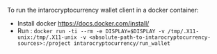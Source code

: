 To run the intarocryptocurrency wallet client in a docker container:

- Install docker https://docs.docker.com/install/
- Run :
`docker run -ti --rm -e DISPLAY=$DISPLAY -v /tmp/.X11-unix:/tmp/.X11-unix -v <absolute-path-to-intarocryptocurrency-sources>:/project intarocryptocurrency/run_wallet`
